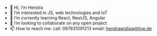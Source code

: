 - 👋 Hi, I’m Hendra
- 👀 I’m interested in JS, web technologies and IoT
- 🌱 I’m currently learning React, NextJS, Angular
- 💞️ I’m looking to collaborate on any open project
- 📫 How to reach me:
  call: 087831091213
  email: hendrawidjaja@live.de

<!---
hendrawidjaja/hendrawidjaja is a ✨ special ✨ repository because its `README.md` (this file) appears on your GitHub profile.
You can click the Preview link to take a look at your changes.
--->
